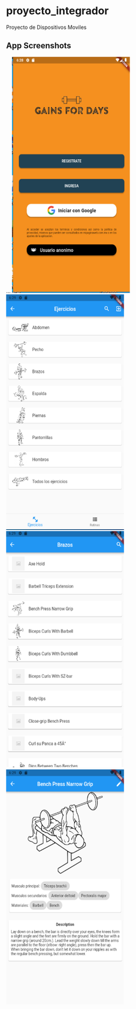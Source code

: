 # proyecto_integrador

Proyecto de Dispositivos Moviles

## App Screenshots
...
<img src="screenshot/Capture1.PNG" width="320" height="640" />
<img src="screenshot/Capture2.PNG" width="320" height="640" />
<img src="screenshot/Capture3.PNG" width="320" height="640" />
<img src="screenshot/Capture4.PNG" width="320" height="640" />